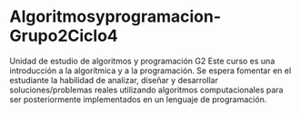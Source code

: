 # Algoritmosyprogramacion-Grupo2Ciclo4
Unidad de estudio de algoritmos y programación G2 Este curso es una introducción a la algorítmica y a la programación. Se espera fomentar en el estudiante la habilidad de analizar, diseñar y desarrollar soluciones/problemas reales utilizando algoritmos computacionales para ser posteriormente implementados en un lenguaje de programación.
